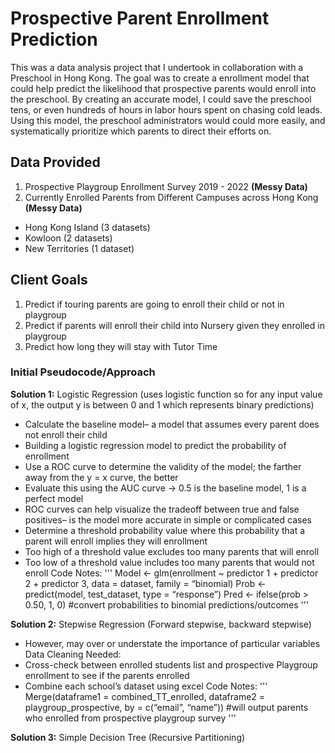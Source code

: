 # Prospective Parent Enrollment Prediction

This was a data analysis project that I undertook in collaboration with a Preschool in Hong Kong. The goal was to create a enrollment model that could help predict the likelihood that prospective parents would enroll into the preschool. By creating an accurate model, I could save the preschool tens, or even hundreds of hours in labor hours spent on chasing cold leads. Using this model, the preschool administrators would could more easily, and systematically prioritize which parents to direct their efforts on. 

## Data Provided  
1. Prospective Playgroup Enrollment Survey 2019 - 2022 **(Messy Data)**
2. Currently Enrolled Parents from Different Campuses across Hong Kong **(Messy Data)**
  * Hong Kong Island (3 datasets) 
  * Kowloon (2 datasets) 
  * New Territories (1 dataset) 

## Client Goals 
1. Predict if touring parents are going to enroll their child or not in playgroup 
2. Predict if parents will enroll their child into Nursery given they enrolled in playgroup
3. Predict how long they will stay with Tutor Time 

### Initial Pseudocode/Approach 

**Solution 1:** Logistic Regression (uses logistic function so for any input value of x, the output y is between 0 and 1 which represents binary predictions)   
  * Calculate the baseline model– a model that assumes every parent does not enroll their child
  * Building a logistic regression model to predict the probability of enrollment 
  * Use a ROC curve to determine the validity of the model; the farther away from the y = x curve, the better
  * Evaluate this using the AUC curve → 0.5 is the baseline model, 1 is a perfect model 
  * ROC curves can help visualize the tradeoff between true and false positives– is the model more accurate in simple or complicated cases 
  * Determine a threshold probability value where this probability that a parent will enroll implies they will enrollment
  * Too high of a threshold value excludes too many parents that will enroll 
  * Too low of a threshold value includes too many parents that would not enroll
Code Notes: 
'''
Model ← glm(enrollment ~ predictor 1 + predictor 2 + predictor 3, data = dataset, family = “binomial)
Prob ←  predict(model, test_dataset, type = “response”)
Pred ← ifelse(prob > 0.50, 1, 0) #convert probabilities to binomial predictions/outcomes
'''

**Solution 2:** Stepwise Regression (Forward stepwise, backward stepwise) 
  * However, may over or understate the importance of particular variables
Data Cleaning Needed: 
  * Cross-check between enrolled students list and prospective Playgroup enrollment to see if the parents enrolled 
  * Combine each school’s dataset using excel 
Code Notes: 
'''
Merge(dataframe1 = combined_TT_enrolled, dataframe2 = playgroup_prospective, by = c(“email”, “name”)) #will output parents who enrolled from prospective playgroup survey 
'''

**Solution 3:** Simple Decision Tree (Recursive Partitioning) 






